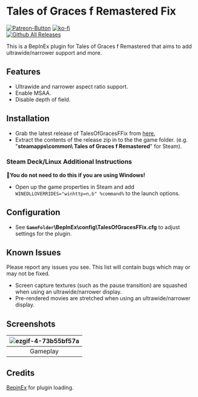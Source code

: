 ﻿# Tales of Graces f Remastered Fix
[![Patreon-Button](https://raw.githubusercontent.com/Lyall/TalesOfGracesFFix/refs/heads/master/.github/Patreon-Button.png)](https://www.patreon.com/Wintermance) 
[![ko-fi](https://ko-fi.com/img/githubbutton_sm.svg)](https://ko-fi.com/W7W01UAI9)<br />
[![Github All Releases](https://img.shields.io/github/downloads/Lyall/TalesOfGracesFFix/total.svg)](https://github.com/Lyall/TalesOfGracesFFix/releases)

This is a BepInEx plugin for Tales of Graces f Remastered that aims to add ultrawide/narrower support and more.

## Features
- Ultrawide and narrower aspect ratio support.
- Enable MSAA.
- Disable depth of field.

## Installation
- Grab the latest release of TalesOfGracesFFix from [here.](https://github.com/Lyall/TalesOfGracesFFix/releases)
- Extract the contents of the release zip in to the the game folder. (e.g. "**steamapps\common\	Tales of Graces f Remastered**" for Steam).

### Steam Deck/Linux Additional Instructions
🚩**You do not need to do this if you are using Windows!**
- Open up the game properties in Steam and add `WINEDLLOVERRIDES="winhttp=n,b" %command%` to the launch options.

## Configuration
- See **`GameFolder`\BepInEx\config\TalesOfGracesFFix.cfg** to adjust settings for the plugin.

## Known Issues
Please report any issues you see.
This list will contain bugs which may or may not be fixed.

- Screen capture textures (such as the pause transition) are squashed when using an ultrawide/narrower display.
- Pre-rendered movies are stretched when using an ultrawide/narrower display.

## Screenshots

| ![ezgif-4-73b55bf57a](https://github.com/user-attachments/assets/27422730-2bd5-4eb1-9f92-caa8f6e7c9ea) |
|:--:|
| Gameplay |

## Credits
[BepinEx](https://github.com/BepInEx/BepInEx) for plugin loading.

